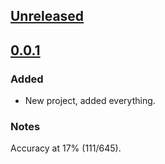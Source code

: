 ## [Unreleased]


## [0.0.1]
### Added
- New project, added everything.

### Notes
Accuracy at 17% (111/645).

[Unreleased]: https://github.com/predominant/groundskeeper/compare/0.0.1...HEAD
[0.0.1]: https://github.com/predominant/groudskeeper/releases/tag/0.0.1
